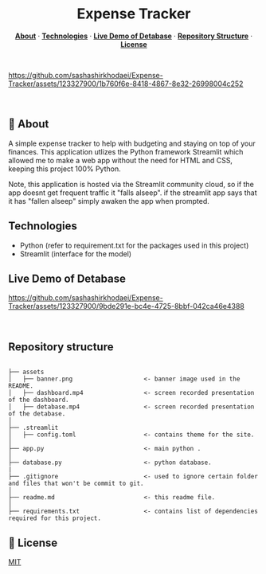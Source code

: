 <h1 align="center">Expense Tracker</h1>

<p align="center">
  <a href="#-about"><strong>About</strong></a> ·
  <a href="#technologies"><strong>Technologies</strong></a> ·
  <a href="#live-demo-of-detabase"><strong>Live Demo of Detabase</strong></a> ·
  <a href="#repository-structure"><strong>Repository Structure</strong></a> ·
  <a href="#-license"><strong>License</strong></a>
</p>
<br/>

https://github.com/sashashirkhodaei/Expense-Tracker/assets/123327900/1b760f6e-8418-4867-8e32-26998004c252

<br/>

## 🎯 About

A simple expense tracker to help with budgeting and staying on top of your finances. 
This application utlizes the Python framework Streamlit which allowed me to make a web app without the need for HTML and CSS, keeping this project 100% Python. 

Note, this application is hosted via the Streamlit community cloud, so if the app doesnt get frequent traffic it "falls alseep". if the streamlit app says that it has "fallen alseep" simply awaken the app when prompted.

## Technologies

- Python (refer to requirement.txt for the packages used in this project)
- Streamlit (interface for the model)

## Live Demo of Detabase

https://github.com/sashashirkhodaei/Expense-Tracker/assets/123327900/9bde291e-bc4e-4725-8bbf-042ca46e4388

<br/>

## Repository structure
```

├── assets
│   ├── banner.png                    <- banner image used in the README.
│   ├── dashboard.mp4                 <- screen recorded presentation of the dashboard.
│   ├── detabase.mp4                  <- screen recorded presentation of the detabase.
│
├── .streamlit
│   ├── config.toml                   <- contains theme for the site.
│
├── app.py                            <- main python .
│
├── database.py                       <- python database.
|
├── .gitignore                        <- used to ignore certain folder and files that won't be commit to git.
│
├── readme.md                         <- this readme file.
│
├── requirements.txt                  <- contains list of dependencies required for this project.

```
## 📝 License

[MIT](https://github.com/sashashirkhodaei/Expense-Tracker/blob/main/MIT-LICENSE.txt)
